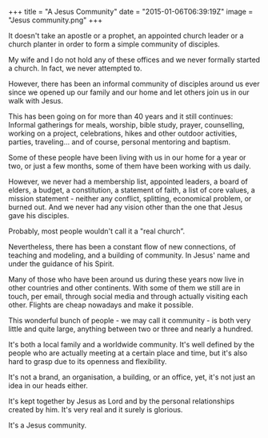 +++
title = "A Jesus Community"
date = "2015-01-06T06:39:19Z"
image = "Jesus community.png"
+++

It doesn't take an apostle or a prophet, an appointed church leader or a church planter in order to form a simple community of disciples.

My wife and I do not hold any of these offices and we never formally started a church. In fact, we never attempted to.

However, there has been an informal community of disciples around us ever since we opened up our family and our home and let others join us in our walk with Jesus.

This has been going on for more than 40 years and it still continues: Informal gatherings for meals, worship, bible study, prayer, counselling, working on a project, celebrations, hikes and other outdoor activities, parties, traveling... and of course, personal mentoring and baptism.

Some of these people have been living with us in our home for a year or two, or just a few months, some of them have been working with us daily.

However, we never had a membership list, appointed leaders, a board of elders, a budget, a constitution, a statement of faith, a list of core values, a mission statement - neither any conflict, splitting, economical problem, or burned out. And we never had any vision other than the one that Jesus gave his disciples.

Probably, most people wouldn't call it a "real church”.

Nevertheless, there has been a constant flow of new connections, of teaching and modeling, and a building of community. In Jesus' name and under the guidance of his Spirit.

Many of those who have been around us during these years now live in other countries and other continents. With some of them we still are in touch, per email, through social media and through actually visiting each other. Flights are cheap nowadays and make it possible.

This wonderful bunch of people - we may call it community - is both very little and quite large, anything between two or three and nearly a hundred.

It's both a local family and a worldwide community. It's well defined by the people who are actually meeting at a certain place and time, but it's also hard to grasp due to its openness and flexibility.

It's not a brand, an organisation, a building, or an office, yet, it's not just an idea in our heads either.

It's kept together by Jesus as Lord and by the personal relationships created by him. It's very real and it surely is glorious.

It's a Jesus community.
